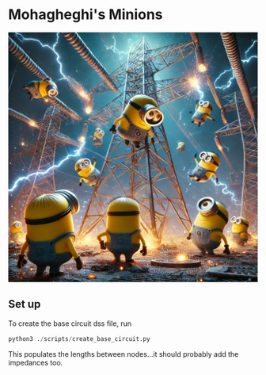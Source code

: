 # Mohagheghi's Minions

![minions](./minions.webp)


## Set up
To create the base circuit dss file, run 
```python
python3 ./scripts/create_base_circuit.py
```

This populates the lengths between nodes...it should probably add the impedances too.